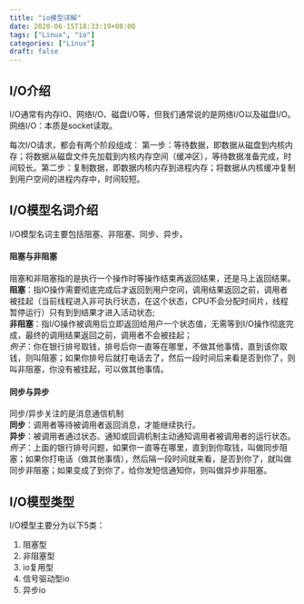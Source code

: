 ```yaml
---
title: "io模型详解"
date: 2020-06-15T18:33:19+08:00
tags: ["Linux", "io"]
categories: ["Linux"]
draft: false
---
```


## I/O介绍
I/O通常有内存IO、网络I/O、磁盘I/O等，但我们通常说的是网络I/O以及磁盘I/O。网络I/O：本质是socket读取。

每次I/O请求，都会有两个阶段组成： 第一步：等待数据，即数据从磁盘到内核内存；将数据从磁盘文件先加载到内核内存空间（缓冲区），等待数据准备完成，时间较长。第二步：复制数据，即数据内核内存到进程内存；将数据从内核缓冲复制到用户空间的进程内存中，时间较短。

## I/O模型名词介绍
I/O模型名词主要包括阻塞、非阻塞、同步、异步。
#### 阻塞与非阻塞
阻塞和非阻塞指的是执行一个操作时等操作结束再返回结果，还是马上返回结果。  
**阻塞**：指IO操作需要彻底完成后才返回到用户空间，调用结果返回之前，调用者被挂起（当前线程进入非可执行状态，在这个状态，CPU不会分配时间片，线程暂停运行）只有到到结果才进入活动状态;  
**非阻塞**：指I/O操作被调用后立即返回给用户一个状态值，无需等到I/O操作彻底完成，最终的调用结果返回之前，调用者不会被挂起；  
*例子*：你在银行排号取钱，排号后你一直等在哪里，不做其他事情，直到该你取钱，则叫阻塞；如果你排号后就打电话去了，然后一段时间后来看是否到你了，则叫非阻塞，你没有被挂起，可以做其他事情。
#### 同步与异步
同步/异步关注的是消息通信机制  
**同步**：调用者等待被调用者返回消息，才能继续执行。  
**异步**：被调用者通过状态、通知或回调机制主动通知调用者被调用者的运行状态。  
*例子*：上面的银行排号问题，如果你一直等在哪里，直到到你取钱，叫做同步阻塞；如果你打电话（做其他事情），然后隔一段时间就来看，是否到你了，就叫做同步非阻塞；如果变成了到你了，给你发短信通知你，则叫做异步非阻塞。

## I/O模型类型
I/O模型主要分为以下5类：
1. 阻塞型
2. 非阻塞型
3. io复用型
4. 信号驱动型io
5. 异步io
